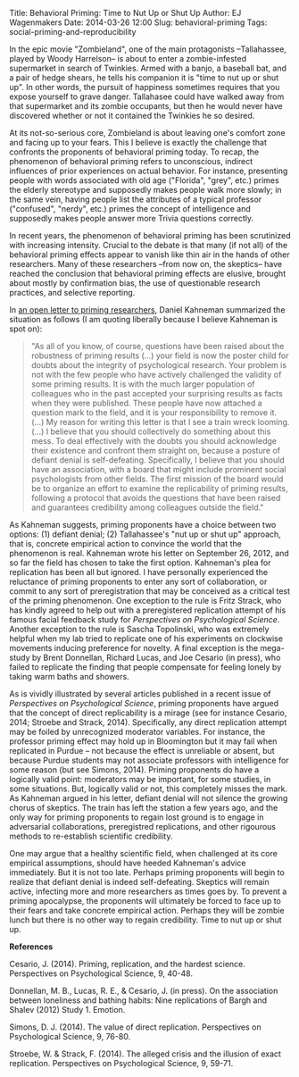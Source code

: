 Title: Behavioral Priming: Time to Nut Up or Shut Up
Author: EJ Wagenmakers
Date: 2014-03-26 12:00
Slug: behavioral-priming
Tags: social-priming-and-reproducibility

<!-- PELICAN_BEGIN_SUMMARY -->
In the epic movie "Zombieland", one of the main protagonists –Tallahassee, played by Woody Harrelson– is about to enter a zombie-infested supermarket in search of Twinkies. Armed with a banjo, a baseball bat, and a pair of hedge shears, he tells his companion it is "time to nut up or shut up". In other words, the pursuit of happiness sometimes requires that you expose yourself to grave danger. Tallahasee could have walked away from that supermarket and its zombie occupants, but then he would never have discovered whether or not it contained the Twinkies he so desired.   

At its not-so-serious core, Zombieland is about leaving one's comfort zone and facing up to your fears. This I believe is exactly the challenge that confronts the proponents of behavioral priming today. To recap, the phenomenon of behavioral priming refers to unconscious, indirect influences of prior experiences on actual behavior. For instance, presenting people with words associated with old age ("Florida", "grey", etc.) primes the elderly stereotype and supposedly makes people walk more slowly; in the same vein, having people list the attributes of a typical professor ("confused", "nerdy", etc.) primes the concept of intelligence and supposedly makes people answer more Trivia questions correctly.   

In recent years, the phenomenon of behavioral priming has been scrutinized with increasing intensity. Crucial to the debate is that many (if not all) of the behavioral priming effects appear to vanish like thin air in the hands of other researchers. Many of these researchers –from now on, the skeptics– have reached the conclusion that behavioral priming effects are elusive, brought about mostly by confirmation bias, the use of questionable research practices, and selective reporting.   

<!-- PELICAN_END_SUMMARY -->

In [an open letter to priming researchers](http://www.nature.com/polopoly_fs/7.6716.1349271308!/suppinfoFile/Kahneman%20Letter.pdf), Daniel Kahneman summarized the situation as follows (I am quoting liberally because I believe Kahneman is spot on):  

> "As all of you know, of course, questions have been raised about the robustness of priming results (...) your field is now the poster child for doubts about the integrity of psychological research. Your problem is not with the few people who have actively challenged the validity of  some priming results. It is with the much larger population of colleagues who in the past accepted your surprising results as facts when they were published. These people have now attached a question mark to the field, and it is your responsibility to remove it. (...) My reason for writing this letter is that I see a train wreck looming. (...) I believe that you should collectively do something about this mess. To deal effectively with the doubts you should acknowledge their existence and confront them straight on, because a posture of defiant denial is self-defeating. Specifically, I believe that you should have an association, with a board that might include prominent social psychologists from other fields. The first mission of the board would be to organize an effort to examine the replicability of priming results, following a protocol that avoids the questions that have been raised and guarantees credibility among colleagues outside the field."  

As Kahneman suggests, priming proponents have a choice between two options: (1) defiant denial; (2) Tallahassee's "nut up or shut up" approach, that is, concrete empirical action to convince the world that the phenomenon is real. Kahneman wrote his letter on September 26, 2012, and so far the field has chosen to take the first option. Kahneman's plea for replication has been all but ignored. I have personally experienced the reluctance of priming proponents to enter any sort of collaboration, or commit to any sort of preregistration that may be conceived as a critical test of the priming phenomenon. One exception to the rule is Fritz Strack, who has kindly agreed to help out with a preregistered replication attempt of his famous facial feedback study for _Perspectives on Psychological Science_. Another exception to the rule is Sascha Topolinski, who was extremely helpful when my lab tried to replicate one of his experiments on clockwise movements inducing preference for novelty. A final exception is the mega-study by Brent Donnellan, Richard Lucas, and Joe Cesario (in press), who failed to replicate the finding that people compensate for feeling lonely by taking warm baths and showers.  

As is vividly illustrated by several articles published in a recent issue of _Perspectives on Psychological Science_, priming proponents have argued that the concept of direct replicability is a mirage (see for instance Cesario, 2014; Stroebe and Strack, 2014). Specifically, any direct replication attempt may be foiled by unrecognized moderator variables. For instance, the professor priming effect may hold up in Bloomington but it may fail when replicated in Purdue – not because the effect is unreliable or absent, but because Purdue students may not associate professors with intelligence for some reason (but see Simons, 2014). Priming proponents do have a logically valid point: moderators may be important, for some studies, in some situations. But, logically valid or not, this completely misses the mark. As Kahneman argued in his letter, defiant denial will not silence the growing chorus of skeptics. The train has left the station a few years ago, and the only way for priming proponents to regain lost ground is to engage in adversarial collaborations, preregistred replications, and other rigourous methods to re-establish scientific credibility.

One may argue that a healthy scientific field, when challenged at its core empirical assumptions, should have heeded Kahneman's advice immediately. But it is not too late. Perhaps priming proponents will begin to realize that defiant denial is indeed self-defeating. Skeptics will remain active, infecting more and more researchers as times goes by. To prevent a priming apocalypse, the proponents will ultimately be forced to face up to their fears and take concrete empirical action. Perhaps they will be zombie lunch but there is no other way to regain credibility. Time to nut up or shut up.


__References__

Cesario, J. (2014). Priming, replication, and the hardest science. Perspectives on Psychological Science, 9, 40-48.

Donnellan, M. B., Lucas, R. E., & Cesario, J. (in press). On the association between loneliness and bathing habits: Nine replications of Bargh and Shalev (2012) Study 1. Emotion.

Simons, D. J. (2014). The value of direct replication. Perspectives on Psychological Science, 9, 76-80.

Stroebe, W. & Strack, F. (2014). The alleged crisis and the illusion of exact replication. Perspectives on Psychological Science, 9, 59-71.
